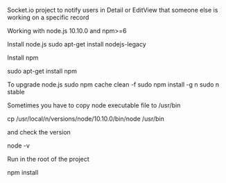 Socket.io project to notify users in Detail or EditView that someone else is working on a specific record


Working with node.js 10.10.0 and npm>=6

Install node.js
sudo apt-get install nodejs-legacy

Install npm

sudo apt-get install npm

To upgrade node.js
sudo npm cache clean -f
sudo npm install -g n
sudo n stable

Sometimes you have to copy node executable file to /usr/bin

cp /usr/local/n/versions/node/10.10.0/bin/node /usr/bin

and check the version

node -v

Run in the root of the project

npm install
